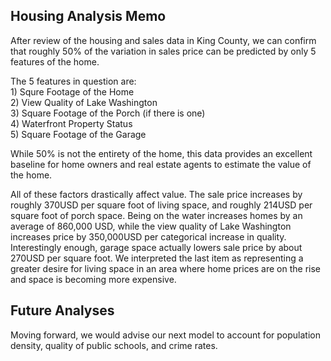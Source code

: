 ## Housing Analysis Memo

After review of the housing and sales data in King County, we can confirm that roughly 50% of the variation in sales price can be predicted by only 5 features of the home.

The 5 features in question are:  
    1) Squre Footage of the Home  
    2) View Quality of Lake Washington  
    3) Square Footage of the Porch (if there is one)  
    4) Waterfront Property Status  
    5) Square Footage of the Garage  
    
While 50% is not the entirety of the home, this data provides an excellent baseline for home owners and real estate agents to estimate the value of the home.

All of these factors drastically affect value. The sale price increases by roughly 370USD per square foot of living space, and roughly 214USD per square foot of porch space. Being on the water increases homes by an average of 860,000 USD, while the view quality of Lake Washington increases price by 350,000USD per categorical increase in quality. Interestingly enough, garage space actually lowers sale price by about 270USD per square foot. We interpreted the last item as representing a greater desire for living space in an area where home prices are on the rise and space is becoming more expensive.

## Future Analyses

Moving forward, we would advise our next model to account for population density, quality of public schools, and crime rates.